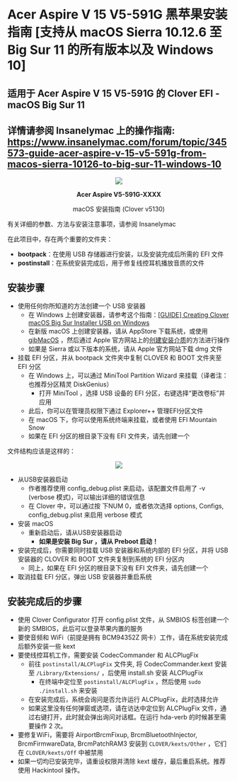 # Acer Aspire V 15 V5-591G 黑苹果安装指南 [支持从 macOS Sierra 10.12.6 至 Big Sur 11 的所有版本以及 Windows 10]
 ## 适用于 Acer Aspire V 15 V5-591G 的 Clover EFI - macOS Big Sur 11
 ## 详情请参阅 Insanelymac 上的操作指南: https://www.insanelymac.com/forum/topic/345573-guide-acer-aspire-v-15-v5-591g-from-macos-sierra-10126-to-big-sur-11-windows-10
 <p align=center>
    <img src="https://www.insanelymac.com/uploads/monthly_2020_11/410405936_AspireV5-591G.png.16ecabb3ae2af876860f34c05d34a956.png">
</p>

<p align="center"><b>Acer Aspire V5-591G-XXXX</b></p>
<p align=center>macOS 安装指南 (Clover v5130)</p>
<p>有关详细的参数、方法与安装注意事项，请参阅 Insanelymac</p>

在此项目中，存在两个重要的文件夹：
- <b>bootpack</b>：在使用 USB 存储器进行安装，以及安装完成后所需的 EFI 文件
- <b>postinstall</b>：在系统安装完成后，用于修复线控耳机播放音质的文件

## 安装步骤
- 使用任何你所知道的方法创建一个 USB 安装器
    - 在 Windows 上创建安装器，请参考这个指南：<a href="https://www.insanelymac.com/forum/topic/346703-guide-creating-clover-macos-big-sur-installer-usb-on-windows/">[GUIDE] Creating Clover macOS Big Sur Installer USB on Windows</a>
    - 在新版 macOS 上创建安装器，请从 AppStore 下载系统，或使用<a href="https://github.com/corpnewt/gibMacOS">gibMacOS</a> ，然后通过 Apple 官方网站上的<a href="https://support.apple.com/en-in/HT201372">创建安装介质</a>的方法进行操作
    - 如果是 Sierra 或以下版本的系统，请从 Apple 官方网站下载 dmg 文件
- 挂载 EFI 分区，并从 bootpack 文件夹中复制 CLOVER 和 BOOT 文件夹至 EFI 分区
    - 在 Windows 上，可以通过 MiniTool Partition Wizard 来挂载（译者注：也推荐分区精灵 DiskGenius）
        - 打开 MiniTool ，选择 USB 设备的 EFI 分区，右键选择“更改卷标”并应用
    - 此后，你可以在管理员权限下通过 Explorer++ 管理EFI分区文件
    - 在 macOS 下，你可以使用系统终端来挂载，或者使用 EFI Mountain Snow
    - 如果在 EFI 分区的根目录下没有 EFI 文件夹，请先创建一个
 
文件结构应该是这样的：
<p align=center>
    <img src="https://i.ibb.co/5FZthw6/Picture-1.png">
</p>

- 从USB安装器启动
    - 作者推荐使用 config_debug.plist 来启动，该配置文件启用了 -v (verbose 模式)，可以输出详细的错误信息
    - 在 Clover 中，可以通过按 下NUM 0，或者依次选择 options, Configs, config_debug.plist 来启用 verbose 模式 
- 安装 macOS 
    - 重新启动后，请从USB安装器启动 
        - **如果是安装 Big Sur ，请从 Preboot 启动！**
- 安装完成后，你需要同时挂载 USB 安装器和系统内部的 EFI 分区，并将 USB 安装器的 CLOVER 和 BOOT 文件夹复制到系统的 EFI 分区内
    - 同上，如果在 EFI 分区的根目录下没有 EFI 文件夹，请先创建一个
- 取消挂载 EFI 分区，弹出 USB 安装器并重启系统 

## 安装完成后的步骤
- 使用 Clover Configurator 打开 config.plist 文件，从 SMBIOS 标签创建一个新的 SMBIOS，此后可以登录苹果内置的服务
- 要使音频和 WiFi（前提是拥有 BCM94352Z 网卡）工作，请在系统安装完成后额外安装一些 kext
- 要使线控耳机工作，需要安装 CodecCommander 和 ALCPlugFix 
    - 前往 `postinstall/ALCPlugFix` 文件夹, 将 CodecCommander.kext 安装至 `/Library/Extensions/` ，后使用 install.sh 安装 ALCPlugFix
        - 在终端中定位至 `postinstall/ALCPlugFix` ，然后使用 `sudo ./install.sh` 来安装 
    - 在安装完成后，系统会询问是否允许运行 ALCPlugFix，此时选择允许 
    - 如果这里没有任何弹窗或选项，请在访达中定位到 ALCPlugFix 文件，通过右键打开，此时就会弹出询问对话框。在运行 hda-verb 的时候甚至需要操作 2 次。
- 要修复WiFi，需要将 AirportBrcmFixup, BrcmBluetoothInjector, BrcmFirmwareData, BrcmPatchRAM3 安装到 `CLOVER/kexts/Other` ，它们在 `CLOVER/kexts/Off` 中被禁用  
- 如果一切均已安装完毕，请重设权限并清除 kext 缓存，最后重启系统。推荐使用 Hackintool 操作。
